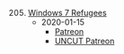 205. [Windows 7 Refugees](https://linuxgamecast.com/2020/01/lwdw-204-windows-7-refugees/)
     * 2020-01-15
        * [Patreon]()
        * [UNCUT Patreon]()

